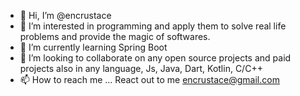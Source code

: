 - 👋 Hi, I’m @encrustace
- 👀 I’m interested in programming and apply them to solve real life problems and provide the magic of softwares.
- 🌱 I’m currently learning Spring Boot
- 💞️ I’m looking to collaborate on any open source projects and paid projects also in any language, Js, Java, Dart, Kotlin, C/C++
- 📫 How to reach me ...
React out to me encrustace@gmail.com

<!---
encrustace/encrustace is a ✨ special ✨ repository because its `README.md` (this file) appears on your GitHub profile.
You can click the Preview link to take a look at your changes.
--->
